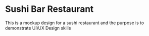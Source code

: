 ﻿# Sushi Bar Restaurant
 
 This is a mockup design for a sushi restaurant and the purpose is to demonstrate UI\UX Design skills
